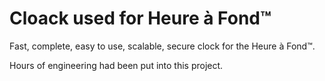 # Cloack used for Heure à Fond™

Fast, complete, easy to use, scalable, secure clock for the Heure à Fond™.

Hours of engineering had been put into this project. 
